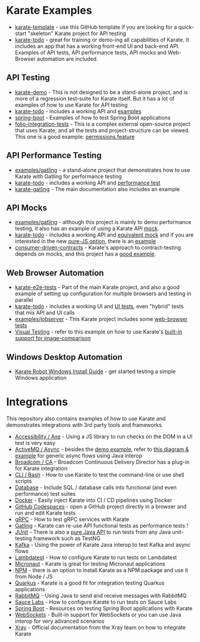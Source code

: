 # Karate Examples
* [karate-template](https://github.com/karatelabs/karate-template) - use this GitHub template if you are looking for a quick-start "skeleton" Karate project for API testing
* [karate-todo](https://github.com/karatelabs/karate-todo) - great for training or demo-ing all capabilities of Karate. It includes an app that has a working front-end UI and back-end API. Examples of API tests, API performance tests, API mocks and Web-Browser automation are included.


## API Testing
* [karate-demo](https://github.com/karatelabs/karate/tree/master/karate-demo) - This is not designed to be a stand-alone project, and is more of a regression test-suite for Karate itself. But it has a lot of examples of how to use Karate for API testing
* [karate-todo](https://github.com/karatelabs/karate-todo) - includes a working API and [examples](https://github.com/karatelabs/karate-todo/tree/main/src/test/java/app/api)
* [spring-boot](spring-boot) - Examples of how to test Spring Boot applications
* [folio-integration-tests](https://github.com/folio-org/folio-integration-tests/tree/master) - This is a complex external open-source project that uses Karate, and all the tests and project-structure can be viewed. This one is a good example: [permissions.feature](https://github.com/folio-org/folio-integration-tests/blob/9254190be84869a09b093acca05b2703edd3b55f/mod-permissions/src/main/resources/domain/mod-permissions/features/permissions.feature)

## API Performance Testing
* [examples/gatling](https://github.com/karatelabs/karate/tree/master/examples/gatling) - a stand-alone project that demonstrates how to use Karate with Gatling for performance testing
* [karate-todo](https://github.com/karatelabs/karate-todo) - includes a working API and [performance test](https://github.com/karatelabs/karate-todo/tree/main/src/test/java/app/perf)
* [karate-gatling](https://github.com/karatelabs/karate/tree/master/karate-gatling/src/test/scala/mock) - The main documentation also includes an example

## API Mocks
* [examples/gatling](https://github.com/karatelabs/karate/tree/master/examples/gatling) - although this project is mainly to demo performance testing, it also has an example of using a Karate API [mock](https://github.com/karatelabs/karate/blob/master/examples/gatling/src/test/java/mock/mock.feature).
* [karate-todo](https://github.com/karatelabs/karate-todo) - includes a working API and [equivalent mock](https://github.com/karatelabs/karate-todo/blob/main/src/test/java/app/mock/mock.feature) and if you are interested in the new [pure-JS option](https://github.com/karatelabs/karate/wiki/Karate-JavaScript-Mocks), there is an [example](https://github.com/karatelabs/karate-todo/blob/main/src/main/java/app/api/todos.js)
* [consumer-driven-contracts](https://github.com/karatelabs/karate/tree/master/examples/consumer-driven-contracts) - Karate's approach to contract-testing depends on mocks, and this project has a [good example](https://github.com/karatelabs/karate/blob/master/examples/consumer-driven-contracts/payment-producer/src/test/java/payment/producer/mock/payment-mock.feature).

## Web Browser Automation
* [karate-e2e-tests](https://github.com/karatelabs/karate/tree/master/karate-e2e-tests) - Part of the main Karate project, and also a good example of setting up configuration for multiple browsers and testing in parallel
* [karate-todo](https://github.com/karatelabs/karate-todo) - includes a working UI and [UI tests](https://github.com/karatelabs/karate-todo/tree/main/src/test/java/app/ui), even "hybrid" tests that mix API and UI calls
* [examples/jobserver](https://github.com/karatelabs/karate/tree/master/examples/jobserver) - This Karate project includes some [web-browser tests](https://github.com/karatelabs/karate/tree/master/examples/jobserver/src/test/java/jobtest/web)
* [Visual Testing](https://github.com/karatelabs/karate/tree/master/examples/image-comparison) - refer to this example on how to use Karate's [built-in support for image-comparison](https://github.com/karatelabs/karate/#compare-image)

## Windows Desktop Automation
* [Karate Robot Windows Install Guide](https://github.com/karatelabs/karate/wiki/Karate-Robot-Windows-Install-Guide) - get started testing a simple Windows application

# Integrations
This repository also contains examples of how to use Karate and demonstrates integrations with 3rd party tools and frameworks.

* [Accessibility / Axe](axe/README.md) - Using a JS library to run checks on the DOM in a UI test is very easy
* [ActiveMQ / Async](https://github.com/karatelabs/karate/tree/master/karate-netty#consumer-provider-example) - besides the [demo example](https://github.com/karatelabs/karate/tree/master/karate-demo/src/test/java/mock/contract), refer to [this diagram & example](https://twitter.com/getkarate/status/1417023536082812935) for generic async flows using Java interop
* [Broadcom / CA](https://techdocs.broadcom.com/us/en/ca-enterprise-software/devops/continuous-delivery-director-integrations/1-0/integrations-overview/plug-ins/karate-API-plug-in.html) - Broadcom Continuous Delivery Director has a plug-in for Karate integration
* [CLI / Bash](cli/README.md) - How to use Karate to test the command-line or use shell scripts
* [Database](database/README.md) - Include SQL / database calls into functional (and even performance) test suites
* [Docker](docker/README.md) - Easily inject Karate into CI / CD pipelines using Docker
* [GitHub Codespaces](https://github.com/karatelabs/karate/wiki/Get-Started:-GitHub-Codespaces) - open a GitHub project directly in a browser and run and edit Karate tests
* [gRPC](grpc/README.md) - How to test gRPC services with Karate
* [Gatling](https://github.com/karatelabs/karate/tree/master/karate-gatling) - Karate can re-use API functional tests as performance tests !
* [JUnit](https://github.com/karatelabs/karate#junit-5) - There is also a [pure Java API](https://github.com/karatelabs/karate#parallel-execution) to run tests from any Java unit-testing framework such as TestNG
* [Kafka](kafka/README.md) - Using the power of Karate Java interop to test Kafka and async flows
* [Lambdatest](lambdatest/README.md) - How to configure Karate to run tests on Lambdatest
* [Micronaut](micronaut/README.md) - Karate is great for testing Micronaut applications
* [NPM](https://github.com/karatelabs/karate-npm) - there is an option to install Karate as a NPM package and use it from Node / JS
* [Quarkus](quarkus/README.md) - Karate is a good fit for integration testing Quarkus applications
* [RabbitMQ](rabbitmq/README.md) - Using Java to send and receive messages with RabbitMQ
* [Sauce Labs](saucelabs/README.md) - How to configure Karate to run tests on Sauce Labs
* [Spring Boot](spring-boot/README.md) - Resources on testing Spring Boot applications with Karate
* [WebSockets](websockets/README.md) - Built-in support for WebSockets or you can use Java interop for very advanced scenarios
* [Xray](https://docs.getxray.app/display/XRAYCLOUD/Testing+APIs+using+Karate+DSL) - Official documentation from the Xray team on how to integrate Karate